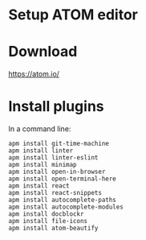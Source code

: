 Setup ATOM editor
==================


# Download

https://atom.io/

# Install plugins

In a command line:

```
apm install git-time-machine
apm install linter
apm install linter-eslint
apm install minimap
apm install open-in-browser
apm install open-terminal-here
apm install react
apm install react-snippets
apm install autocomplete-paths
apm install autocomplete-modules
apm install docblockr
apm install file-icons
apm install atom-beautify
```
